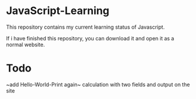 # JavaScript-Learning

This repository contains my current learning status of Javascript.

If i have finished this repository, you can download it and open it as a normal website.

# Todo
~add Hello-World-Print again~
calculation with two fields and output on the site
